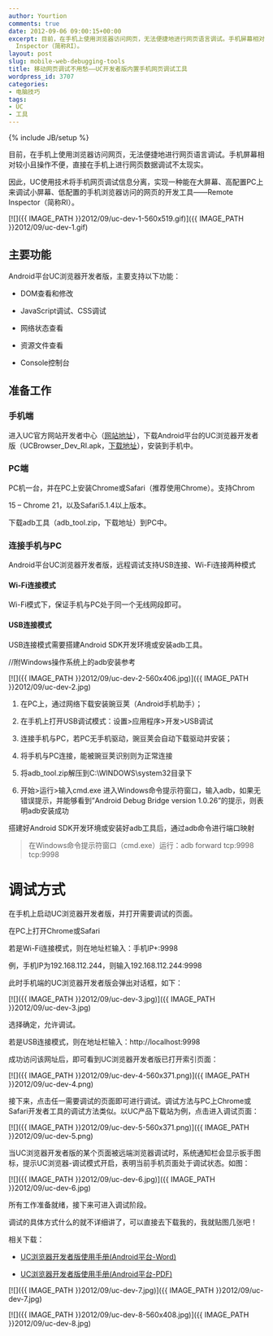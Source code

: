 ```yaml
---
author: Yourtion
comments: true
date: 2012-09-06 09:00:15+00:00
excerpt: 目前，在手机上使用浏览器访问网页，无法便捷地进行网页语言调试。手机屏幕相对较小且操作不便，直接在手机上进行网页数据调试不太现实。因此，UC使用技术将手机网页调试信息分离，实现一种能在大屏幕、高配置PC上来调试小屏幕、低配置的手机浏览器访问的网页的开发工具——Remote
  Inspector（简称RI）。
layout: post
slug: mobile-web-debugging-tools
title: 移动网页调试不用愁——UC开发者版内置手机网页调试工具
wordpress_id: 3707
categories:
- 电脑技巧
tags:
- UC
- 工具
---
```

{% include JB/setup %}

目前，在手机上使用浏览器访问网页，无法便捷地进行网页语言调试。手机屏幕相对较小且操作不便，直接在手机上进行网页数据调试不太现实。

因此，UC使用技术将手机网页调试信息分离，实现一种能在大屏幕、高配置PC上来调试小屏幕、低配置的手机浏览器访问的网页的开发工具——Remote Inspector（简称RI）。

[![]({{ IMAGE_PATH }}2012/09/uc-dev-1-560x519.gif)]({{ IMAGE_PATH }}2012/09/uc-dev-1.gif)


## **主要功能**


Android平台UC浏览器开发者版，主要支持以下功能：



	
  * DOM查看和修改

	
  * JavaScript调试、CSS调试

	
  * 网络状态查看

	
  * 资源文件查看

	
  * Console控制台




## **准备工作**




### 手机端


进入UC官方网站开发者中心（[网站地址](http://www.uc.cn/business/developer.shtml)），下载Android平台的UC浏览器开发者版（UCBrowser_Dev_RI.apk，[下载地址](http://wap.uc.cn/index.php?action=PackageDown&do=ByPfid&product=UCBrowser&pfid=145&lang=zh-cn&bid=999&direct=true&from=dev-slp-dir-pc)），安装到手机中。


### PC端


PC机一台，并在PC上安装Chrome或Safari（推荐使用Chrome）。支持Chrom

15 – Chrome 21，以及Safari5.1.4以上版本。

下载adb工具（adb_tool.zip，下载地址）到PC中。


### 连接手机与PC


Android平台UC浏览器开发者版，远程调试支持USB连接、Wi-Fi连接两种模式


#### Wi-Fi连接模式


Wi-Fi模式下，保证手机与PC处于同一个无线网段即可。


#### USB连接模式


USB连接模式需要搭建Android SDK开发环境或安装adb工具。

//附Windows操作系统上的adb安装参考

[![]({{ IMAGE_PATH }}2012/09/uc-dev-2-560x406.jpg)]({{ IMAGE_PATH }}2012/09/uc-dev-2.jpg)



	
  1. 在PC上，通过网络下载安装豌豆荚（Android手机助手）；

	
  2. 在手机上打开USB调试模式：设置>应用程序>开发>USB调试

	
  3. 连接手机与PC，若PC无手机驱动，豌豆荚会自动下载驱动并安装；

	
  4. 将手机与PC连接，能被豌豆荚识别则为正常连接

	
  5. 将adb_tool.zip解压到C:\WINDOWS\system32目录下

	
  6. 开始>运行>输入cmd.exe 进入Windows命令提示符窗口，输入adb，如果无错误提示，并能够看到”Android Debug Bridge version 1.0.26”的提示，则表明adb安装成功


搭建好Android SDK开发环境或安装好adb工具后，通过adb命令进行端口映射


<blockquote>在Windows命令提示符窗口（cmd.exe）运行：adb forward tcp:9998 tcp:9998</blockquote>




# 调试方式


在手机上启动UC浏览器开发者版，并打开需要调试的页面。

在PC上打开Chrome或Safari

若是Wi-Fi连接模式，则在地址栏输入：手机IP+:9998

例，手机IP为192.168.112.244，则输入192.168.112.244:9998

此时手机端的UC浏览器开发者版会弹出对话框，如下：

[![]({{ IMAGE_PATH }}2012/09/uc-dev-3.jpg)]({{ IMAGE_PATH }}2012/09/uc-dev-3.jpg)

选择确定，允许调试。

若是USB连接模式，则在地址栏输入：http://localhost:9998

成功访问该网址后，即可看到UC浏览器开发者版已打开索引页面：

[![]({{ IMAGE_PATH }}2012/09/uc-dev-4-560x371.png)]({{ IMAGE_PATH }}2012/09/uc-dev-4.png)

接下来，点击任一需要调试的页面即可进行调试。调试方法与PC上Chrome或Safari开发者工具的调试方法类似。以UC产品下载站为例，点击进入调试页面：

[![]({{ IMAGE_PATH }}2012/09/uc-dev-5-560x371.png)]({{ IMAGE_PATH }}2012/09/uc-dev-5.png)

当UC浏览器开发者版的某个页面被远端浏览器调试时，系统通知栏会显示扳手图标，提示UC浏览器-调试模式开启，表明当前手机页面处于调试状态。如图：

[![]({{ IMAGE_PATH }}2012/09/uc-dev-6.jpg)]({{ IMAGE_PATH }}2012/09/uc-dev-6.jpg)

所有工作准备就绪，接下来可进入调试阶段。

调试的具体方式什么的就不详细讲了，可以直接去下载我的，我就贴图几张吧！

相关下载：



	
  * [UC浏览器开发者版使用手册(Android平台-Word)](http://www.uc.cn/business/download/developer.doc)

	
  * [UC浏览器开发者版使用手册(Android平](http://www.uc.cn/business/download/developer.pdf)[台-PDF)](http://www.uc.cn/business/download/developer.pdf)




[![]({{ IMAGE_PATH }}2012/09/uc-dev-7.jpg)]({{ IMAGE_PATH }}2012/09/uc-dev-7.jpg)




[![]({{ IMAGE_PATH }}2012/09/uc-dev-8-560x408.jpg)]({{ IMAGE_PATH }}2012/09/uc-dev-8.jpg)
